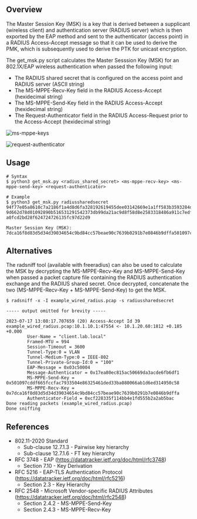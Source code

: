 ## Overview
The Master Session Key (MSK) is a key that is derived between a supplicant (wireless client) and authentication server (RADIUS server) which is then exported by the EAP method and sent to the authenticator (access point) in a RADIUS Access-Accept message so that it can be used to derive the PMK, which is subsequently used to derive the PTK for unicast encryption.

The get_msk.py script calculates the Master Sesssion Key (MSK) for an 802.1X/EAP wireless authentication when passed the following input: 
* The RADIUS shared secret that is configured on the access point and RADIUS server (ASCII string)
* The MS-MPPE-Recv-Key field in the RADIUS Access-Accept (hexidecimal string)
* The MS-MPPE-Send-Key field in the RADIUS Access-Accept (hexidecimal string)
* The Request-Authenticator field in the RADIUS Access-Request prior to the Access-Accept (hexidecimal string)

![ms-mppe-keys](https://github.com/Bodayngo/master-session-key/assets/97417803/c3f7c56b-f844-4214-b753-cab5e3c57b45)

![request-authenticator](https://github.com/Bodayngo/master-session-key/assets/97417803/f2e06f66-32b7-41b1-96c5-e9791ef93e12)


## Usage
```
# Syntax
$ python3 get_msk.py <radius_shared_secret> <ms-mppe-recv-key> <ms-mppe-send-key> <request-authenticator>

# Example
$ python3 get_msk.py radiussharedsecret 94f77e05a8610c7a2186f1a4d8d6fa328192619455dee03142669e1a1ff583b3593284d31c985edc78892a0414e54e527d55 9d662d78d01092890b516531291542373db99da21ac9d8f58d8e2583318486a911c7edfe7f17457f81c6a4169948936dabe4 a0fcd2bd28f624724726135fc97d22d9

Master Session Key (MSK):  7dca16f8d83d5d34d39034654c9bd84cc57beae90c7639b0291b7e0846b9dffa501097cddf665fccfac7933504e86325461ded33ba080066ab1d6ed314950c58
```


## Alternatives
The radsniff tool (available with freeradius) can also be used to calculate the MSK by decrypting the MS-MPPE-Recv-Key and MS-MPPE-Send-Key when passed a packet capture file containing the RADIUS authentication exchange and the RADIUS shared secret. Once decrypted, concatenate the two (MS-MPPE-Recv-Key + MS-MPPE-Send-Key) to get the MSK.
```
$ radsniff -x -I example_wired_radius.pcap -s radiussharedsecret

----- output omitted for brevity -----

2023-07-17 13:08:17.707659 (20) Access-Accept Id 39 example_wired_radius.pcap:10.1.10.1:47554 <- 10.1.20.60:1812 +0.185 +0.000
        User-Name = "client.lab.local"
        Framed-MTU = 994
        Session-Timeout = 3600
        Tunnel-Type:0 = VLAN
        Tunnel-Medium-Type:0 = IEEE-802
        Tunnel-Private-Group-Id:0 = "100"
        EAP-Message = 0x03c50004
        Message-Authenticator = 0x17ea80ec815ac50669da3acde6fb6df1
        MS-MPPE-Send-Key = 0x501097cddf665fccfac7933504e86325461ded33ba080066ab1d6ed314950c58
        MS-MPPE-Recv-Key = 0x7dca16f8d83d5d34d39034654c9bd84cc57beae90c7639b0291b7e0846b9dffa
        Authenticator-Field = 0xcf228335f114bb4e1fd555b2a2ab5bac
Done reading packets (example_wired_radius.pcap)
Done sniffing
```


## References
* 802.11-2020 Standard
  * Sub-clause 12.7.1.3 - Pairwise key hierarchy
  * Sub-clause 12.7.1.6 - FT key hierarchy
* RFC 3748 - EAP (https://datatracker.ietf.org/doc/html/rfc3748)
  * Section 7.10 - Key Derivation
* RFC 5216 - EAP-TLS Authentication Protocol (https://datatracker.ietf.org/doc/html/rfc5216)
  * Section 2.3 - Key Hierarchy
* RFC 2548 - Microsoft Vendor-specific RADIUS Attributes (https://datatracker.ietf.org/doc/html/rfc2548)
  * Section 2.4.2 - MS-MPPE-Send-Key
  * Section 2.4.3 - MS-MPPE-Recv-Key

